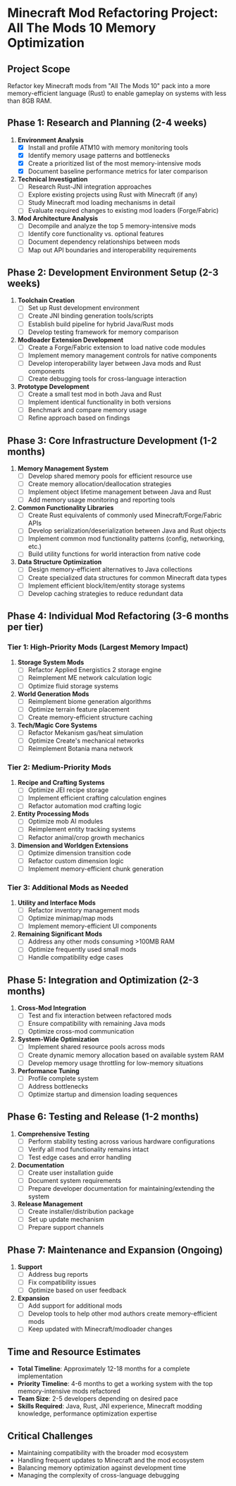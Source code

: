 # Minecraft Mod Refactoring Project: All The Mods 10 Memory Optimization

## Project Scope

Refactor key Minecraft mods from "All The Mods 10" pack into a more memory-efficient language (Rust) to enable gameplay on systems with less than 8GB RAM.

## Phase 1: Research and Planning (2-4 weeks)

1. **Environment Analysis**
   - [x] Install and profile ATM10 with memory monitoring tools
   - [x] Identify memory usage patterns and bottlenecks
   - [x] Create a prioritized list of the most memory-intensive mods
   - [x] Document baseline performance metrics for later comparison

2. **Technical Investigation**
   - [ ] Research Rust-JNI integration approaches
   - [ ] Explore existing projects using Rust with Minecraft (if any)
   - [ ] Study Minecraft mod loading mechanisms in detail
   - [ ] Evaluate required changes to existing mod loaders (Forge/Fabric)

3. **Mod Architecture Analysis**
   - [ ] Decompile and analyze the top 5 memory-intensive mods
   - [ ] Identify core functionality vs. optional features
   - [ ] Document dependency relationships between mods
   - [ ] Map out API boundaries and interoperability requirements

## Phase 2: Development Environment Setup (2-3 weeks)

1. **Toolchain Creation**
   - [ ] Set up Rust development environment
   - [ ] Create JNI binding generation tools/scripts
   - [ ] Establish build pipeline for hybrid Java/Rust mods
   - [ ] Develop testing framework for memory comparison

2. **Modloader Extension Development**
   - [ ] Create a Forge/Fabric extension to load native code modules
   - [ ] Implement memory management controls for native components
   - [ ] Develop interoperability layer between Java mods and Rust components
   - [ ] Create debugging tools for cross-language interaction

3. **Prototype Development**
   - [ ] Create a small test mod in both Java and Rust
   - [ ] Implement identical functionality in both versions
   - [ ] Benchmark and compare memory usage
   - [ ] Refine approach based on findings

## Phase 3: Core Infrastructure Development (1-2 months)

1. **Memory Management System**
   - [ ] Develop shared memory pools for efficient resource use
   - [ ] Create memory allocation/deallocation strategies
   - [ ] Implement object lifetime management between Java and Rust
   - [ ] Add memory usage monitoring and reporting tools

2. **Common Functionality Libraries**
   - [ ] Create Rust equivalents of commonly used Minecraft/Forge/Fabric APIs
   - [ ] Develop serialization/deserialization between Java and Rust objects
   - [ ] Implement common mod functionality patterns (config, networking, etc.)
   - [ ] Build utility functions for world interaction from native code

3. **Data Structure Optimization**
   - [ ] Design memory-efficient alternatives to Java collections
   - [ ] Create specialized data structures for common Minecraft data types
   - [ ] Implement efficient block/item/entity storage systems
   - [ ] Develop caching strategies to reduce redundant data

## Phase 4: Individual Mod Refactoring (3-6 months per tier)

### Tier 1: High-Priority Mods (Largest Memory Impact)

1. **Storage System Mods**
   - [ ] Refactor Applied Energistics 2 storage engine
   - [ ] Reimplement ME network calculation logic
   - [ ] Optimize fluid storage systems

2. **World Generation Mods**
   - [ ] Reimplement biome generation algorithms
   - [ ] Optimize terrain feature placement
   - [ ] Create memory-efficient structure caching

3. **Tech/Magic Core Systems**
   - [ ] Refactor Mekanism gas/heat simulation
   - [ ] Optimize Create's mechanical networks
   - [ ] Reimplement Botania mana network

### Tier 2: Medium-Priority Mods

1. **Recipe and Crafting Systems**
   - [ ] Optimize JEI recipe storage
   - [ ] Implement efficient crafting calculation engines
   - [ ] Refactor automation mod crafting logic

2. **Entity Processing Mods**
   - [ ] Optimize mob AI modules
   - [ ] Reimplement entity tracking systems
   - [ ] Refactor animal/crop growth mechanics

3. **Dimension and Worldgen Extensions**
   - [ ] Optimize dimension transition code
   - [ ] Refactor custom dimension logic
   - [ ] Implement memory-efficient chunk generation

### Tier 3: Additional Mods as Needed

1. **Utility and Interface Mods**
   - [ ] Refactor inventory management mods
   - [ ] Optimize minimap/map mods
   - [ ] Implement memory-efficient UI components

2. **Remaining Significant Mods**
   - [ ] Address any other mods consuming >100MB RAM
   - [ ] Optimize frequently used small mods
   - [ ] Handle compatibility edge cases

## Phase 5: Integration and Optimization (2-3 months)

1. **Cross-Mod Integration**
   - [ ] Test and fix interaction between refactored mods
   - [ ] Ensure compatibility with remaining Java mods
   - [ ] Optimize cross-mod communication

2. **System-Wide Optimization**
   - [ ] Implement shared resource pools across mods
   - [ ] Create dynamic memory allocation based on available system RAM
   - [ ] Develop memory usage throttling for low-memory situations

3. **Performance Tuning**
   - [ ] Profile complete system
   - [ ] Address bottlenecks
   - [ ] Optimize startup and dimension loading sequences

## Phase 6: Testing and Release (1-2 months)

1. **Comprehensive Testing**
   - [ ] Perform stability testing across various hardware configurations
   - [ ] Verify all mod functionality remains intact
   - [ ] Test edge cases and error handling

2. **Documentation**
   - [ ] Create user installation guide
   - [ ] Document system requirements
   - [ ] Prepare developer documentation for maintaining/extending the system

3. **Release Management**
   - [ ] Create installer/distribution package
   - [ ] Set up update mechanism
   - [ ] Prepare support channels

## Phase 7: Maintenance and Expansion (Ongoing)

1. **Support**
   - [ ] Address bug reports
   - [ ] Fix compatibility issues
   - [ ] Optimize based on user feedback

2. **Expansion**
   - [ ] Add support for additional mods
   - [ ] Develop tools to help other mod authors create memory-efficient mods
   - [ ] Keep updated with Minecraft/modloader changes

## Time and Resource Estimates

- **Total Timeline**: Approximately 12-18 months for a complete implementation
- **Priority Timeline**: 4-6 months to get a working system with the top memory-intensive mods refactored
- **Team Size**: 2-5 developers depending on desired pace
- **Skills Required**: Java, Rust, JNI experience, Minecraft modding knowledge, performance optimization expertise

## Critical Challenges

- Maintaining compatibility with the broader mod ecosystem
- Handling frequent updates to Minecraft and the mod ecosystem
- Balancing memory optimization against development time
- Managing the complexity of cross-language debugging
